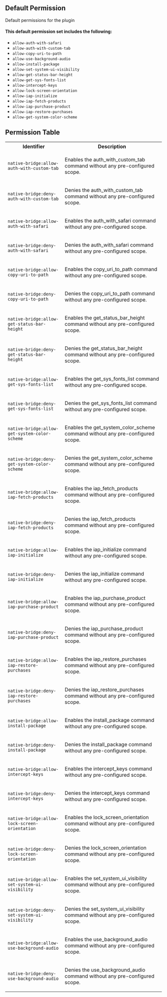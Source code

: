## Default Permission

Default permissions for the plugin

#### This default permission set includes the following:

- `allow-auth-with-safari`
- `allow-auth-with-custom-tab`
- `allow-copy-uri-to-path`
- `allow-use-background-audio`
- `allow-install-package`
- `allow-set-system-ui-visibility`
- `allow-get-status-bar-height`
- `allow-get-sys-fonts-list`
- `allow-intercept-keys`
- `allow-lock-screen-orientation`
- `allow-iap-initialize`
- `allow-iap-fetch-products`
- `allow-iap-purchase-product`
- `allow-iap-restore-purchases`
- `allow-get-system-color-scheme`

## Permission Table

<table>
<tr>
<th>Identifier</th>
<th>Description</th>
</tr>


<tr>
<td>

`native-bridge:allow-auth-with-custom-tab`

</td>
<td>

Enables the auth_with_custom_tab command without any pre-configured scope.

</td>
</tr>

<tr>
<td>

`native-bridge:deny-auth-with-custom-tab`

</td>
<td>

Denies the auth_with_custom_tab command without any pre-configured scope.

</td>
</tr>

<tr>
<td>

`native-bridge:allow-auth-with-safari`

</td>
<td>

Enables the auth_with_safari command without any pre-configured scope.

</td>
</tr>

<tr>
<td>

`native-bridge:deny-auth-with-safari`

</td>
<td>

Denies the auth_with_safari command without any pre-configured scope.

</td>
</tr>

<tr>
<td>

`native-bridge:allow-copy-uri-to-path`

</td>
<td>

Enables the copy_uri_to_path command without any pre-configured scope.

</td>
</tr>

<tr>
<td>

`native-bridge:deny-copy-uri-to-path`

</td>
<td>

Denies the copy_uri_to_path command without any pre-configured scope.

</td>
</tr>

<tr>
<td>

`native-bridge:allow-get-status-bar-height`

</td>
<td>

Enables the get_status_bar_height command without any pre-configured scope.

</td>
</tr>

<tr>
<td>

`native-bridge:deny-get-status-bar-height`

</td>
<td>

Denies the get_status_bar_height command without any pre-configured scope.

</td>
</tr>

<tr>
<td>

`native-bridge:allow-get-sys-fonts-list`

</td>
<td>

Enables the get_sys_fonts_list command without any pre-configured scope.

</td>
</tr>

<tr>
<td>

`native-bridge:deny-get-sys-fonts-list`

</td>
<td>

Denies the get_sys_fonts_list command without any pre-configured scope.

</td>
</tr>

<tr>
<td>

`native-bridge:allow-get-system-color-scheme`

</td>
<td>

Enables the get_system_color_scheme command without any pre-configured scope.

</td>
</tr>

<tr>
<td>

`native-bridge:deny-get-system-color-scheme`

</td>
<td>

Denies the get_system_color_scheme command without any pre-configured scope.

</td>
</tr>

<tr>
<td>

`native-bridge:allow-iap-fetch-products`

</td>
<td>

Enables the iap_fetch_products command without any pre-configured scope.

</td>
</tr>

<tr>
<td>

`native-bridge:deny-iap-fetch-products`

</td>
<td>

Denies the iap_fetch_products command without any pre-configured scope.

</td>
</tr>

<tr>
<td>

`native-bridge:allow-iap-initialize`

</td>
<td>

Enables the iap_initialize command without any pre-configured scope.

</td>
</tr>

<tr>
<td>

`native-bridge:deny-iap-initialize`

</td>
<td>

Denies the iap_initialize command without any pre-configured scope.

</td>
</tr>

<tr>
<td>

`native-bridge:allow-iap-purchase-product`

</td>
<td>

Enables the iap_purchase_product command without any pre-configured scope.

</td>
</tr>

<tr>
<td>

`native-bridge:deny-iap-purchase-product`

</td>
<td>

Denies the iap_purchase_product command without any pre-configured scope.

</td>
</tr>

<tr>
<td>

`native-bridge:allow-iap-restore-purchases`

</td>
<td>

Enables the iap_restore_purchases command without any pre-configured scope.

</td>
</tr>

<tr>
<td>

`native-bridge:deny-iap-restore-purchases`

</td>
<td>

Denies the iap_restore_purchases command without any pre-configured scope.

</td>
</tr>

<tr>
<td>

`native-bridge:allow-install-package`

</td>
<td>

Enables the install_package command without any pre-configured scope.

</td>
</tr>

<tr>
<td>

`native-bridge:deny-install-package`

</td>
<td>

Denies the install_package command without any pre-configured scope.

</td>
</tr>

<tr>
<td>

`native-bridge:allow-intercept-keys`

</td>
<td>

Enables the intercept_keys command without any pre-configured scope.

</td>
</tr>

<tr>
<td>

`native-bridge:deny-intercept-keys`

</td>
<td>

Denies the intercept_keys command without any pre-configured scope.

</td>
</tr>

<tr>
<td>

`native-bridge:allow-lock-screen-orientation`

</td>
<td>

Enables the lock_screen_orientation command without any pre-configured scope.

</td>
</tr>

<tr>
<td>

`native-bridge:deny-lock-screen-orientation`

</td>
<td>

Denies the lock_screen_orientation command without any pre-configured scope.

</td>
</tr>

<tr>
<td>

`native-bridge:allow-set-system-ui-visibility`

</td>
<td>

Enables the set_system_ui_visibility command without any pre-configured scope.

</td>
</tr>

<tr>
<td>

`native-bridge:deny-set-system-ui-visibility`

</td>
<td>

Denies the set_system_ui_visibility command without any pre-configured scope.

</td>
</tr>

<tr>
<td>

`native-bridge:allow-use-background-audio`

</td>
<td>

Enables the use_background_audio command without any pre-configured scope.

</td>
</tr>

<tr>
<td>

`native-bridge:deny-use-background-audio`

</td>
<td>

Denies the use_background_audio command without any pre-configured scope.

</td>
</tr>
</table>
